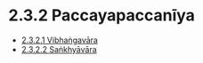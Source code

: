 # 2.3.2 Paccayapaccanīya

* [2.3.2.1 Vibhaṅgavāra](2.3.2/2.3.2.1.md)
* [2.3.2.2 Saṅkhyāvāra](2.3.2/2.3.2.2.md)
